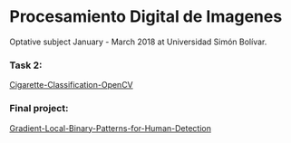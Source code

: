 # Procesamiento Digital de Imagenes

Optative subject January - March 2018 at Universidad Simón Bolívar.

### Task 2:

<a href="https://github.com/gnoya/Cigarette-Classification-OpenCV">Cigarette-Classification-OpenCV</a>

### Final project:

<a href="https://github.com/gnoya/Gradient-Local-Binary-Patterns-for-Human-Detection">Gradient-Local-Binary-Patterns-for-Human-Detection</a>
